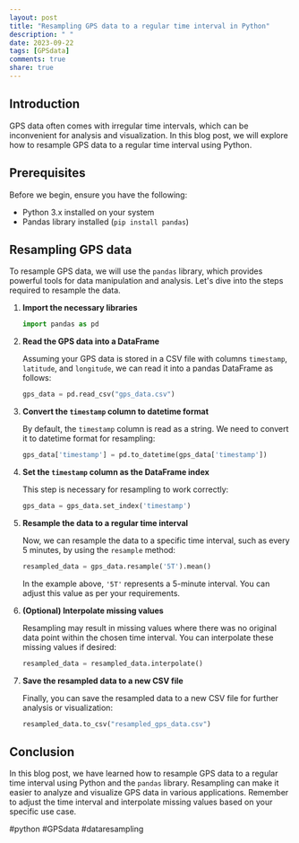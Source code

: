 ```yaml
---
layout: post
title: "Resampling GPS data to a regular time interval in Python"
description: " "
date: 2023-09-22
tags: [GPSdata]
comments: true
share: true
---
```


## Introduction

GPS data often comes with irregular time intervals, which can be inconvenient for analysis and visualization. In this blog post, we will explore how to resample GPS data to a regular time interval using Python.

## Prerequisites

Before we begin, ensure you have the following:

- Python 3.x installed on your system
- Pandas library installed (`pip install pandas`)

## Resampling GPS data

To resample GPS data, we will use the `pandas` library, which provides powerful tools for data manipulation and analysis. Let's dive into the steps required to resample the data.

1. **Import the necessary libraries**
    
    ```python
    import pandas as pd
    ```

2. **Read the GPS data into a DataFrame**

    Assuming your GPS data is stored in a CSV file with columns `timestamp`, `latitude`, and `longitude`, we can read it into a pandas DataFrame as follows:

    ```python
    gps_data = pd.read_csv("gps_data.csv")
    ```

3. **Convert the `timestamp` column to datetime format**
    
    By default, the `timestamp` column is read as a string. We need to convert it to datetime format for resampling:

    ```python
    gps_data['timestamp'] = pd.to_datetime(gps_data['timestamp'])
    ```

4. **Set the `timestamp` column as the DataFrame index**
    
    This step is necessary for resampling to work correctly:

    ```python
    gps_data = gps_data.set_index('timestamp')
    ```

5. **Resample the data to a regular time interval**

    Now, we can resample the data to a specific time interval, such as every 5 minutes, by using the `resample` method:

    ```python
    resampled_data = gps_data.resample('5T').mean()
    ```

    In the example above, `'5T'` represents a 5-minute interval. You can adjust this value as per your requirements.

6. **(Optional) Interpolate missing values**

    Resampling may result in missing values where there was no original data point within the chosen time interval. You can interpolate these missing values if desired:

    ```python
    resampled_data = resampled_data.interpolate()
    ```

7. **Save the resampled data to a new CSV file**

    Finally, you can save the resampled data to a new CSV file for further analysis or visualization:

    ```python
    resampled_data.to_csv("resampled_gps_data.csv")
    ```

## Conclusion

In this blog post, we have learned how to resample GPS data to a regular time interval using Python and the `pandas` library. Resampling can make it easier to analyze and visualize GPS data in various applications. Remember to adjust the time interval and interpolate missing values based on your specific use case.

#python #GPSdata #dataresampling